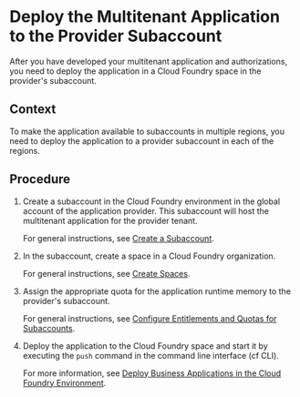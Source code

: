 <!-- loio2204416a491f4068ba36066ca1aa9ca0 -->

# Deploy the Multitenant Application to the Provider Subaccount

After you have developed your multitenant application and authorizations, you need to deploy the application in a Cloud Foundry space in the provider's subaccount.



## Context

To make the application available to subaccounts in multiple regions, you need to deploy the application to a provider subaccount in each of the regions.



## Procedure

1.  Create a subaccount in the Cloud Foundry environment in the global account of the application provider. This subaccount will host the multitenant application for the provider tenant.

    For general instructions, see [Create a Subaccount](../50-administration-and-ops/create-a-subaccount-05280a1.md).

2.  In the subaccount, create a space in a Cloud Foundry organization.

    For general instructions, see [Create Spaces](../50-administration-and-ops/create-spaces-2f6ed22.md).

3.  Assign the appropriate quota for the application runtime memory to the provider's subaccount.

    For general instructions, see [Configure Entitlements and Quotas for Subaccounts](../50-administration-and-ops/configure-entitlements-and-quotas-for-subaccounts-5ba357b.md).

4.  Deploy the application to the Cloud Foundry space and start it by executing the `push` command in the command line interface \(cf CLI\).

    For more information, see [Deploy Business Applications in the Cloud Foundry Environment](deploy-business-applications-in-the-cloud-foundry-environment-4946ea5.md).


